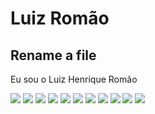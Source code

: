 # Luiz Romão

## Rename a file
Eu sou o Luiz Henrique Romão


 <img src="https://img.shields.io/badge/HTML5-E34F26?style=for-the-badge&logo=html5&logoColor=white"/> <img src= "https://img.shields.io/badge/CSS3-1572B6?style=for-the-badge&logo=css3&logoColor=white" /> <img src= "https://img.shields.io/badge/JavaScript-F7DF1E?style=for-the-badge&logo=javascript&logoColor=black" /> <img src= "https://img.shields.io/badge/Bootstrap-563D7C?style=for-the-badge&logo=bootstrap&logoColor=white" /> <img src= "https://img.shields.io/badge/PHP-777BB4?style=for-the-badge&logo=php&logoColor=white" /> <img src= "https://img.shields.io/badge/MySQL-00000F?style=for-the-badge&logo=mysql&logoColor=white" /> <img src= "https://img.shields.io/badge/Xampp-F37623?style=for-the-badge&logo=xampp&logoColor=white" /> <img src= "https://img.shields.io/badge/Visual_Studio_Code-0078D4?style=for-the-badge&logo=visual%20studio%20code&logoColor=white" /> <img src= "https://img.shields.io/badge/Windows-0078D6?style=for-the-badge&logo=windows&logoColor=white" /> [<img src="https://img.shields.io/badge/twitter-%231DA1F2.svg?&style=for-the-badge&logo=twitter&logoColor=white" />](https://twitter.com/romao_L7) [<img src = "https://img.shields.io/badge/instagram-%23E4405F.svg?&style=for-the-badge&logo=instagram&logoColor=white">](https://www.instagram.com/romaol7/)
<!-- <img src= "" /> -->
